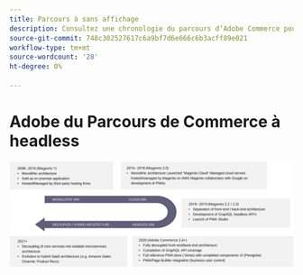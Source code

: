 ```yaml
---
title: Parcours à sans affichage
description: Consultez une chronologie du parcours d’Adobe Commerce pour prendre en charge les architectures sans interface.
source-git-commit: 748c302527617c6a9bf7d6e666c6b3acff89e021
workflow-type: tm+mt
source-wordcount: '28'
ht-degree: 0%

---
```



# Adobe du Parcours de Commerce à headless

![Chronologie du parcours d’Adobe Commerce vers une architecture sans interface](../../../assets/playbooks/journey-to-headless.svg)
